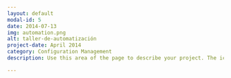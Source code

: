 ```yaml
---
layout: default
modal-id: 5
date: 2014-07-13
img: automation.png
alt: taller-de-automatización
project-date: April 2014
category: Configuration Management
description: Use this area of the page to describe your project. The icon above is part of a free icon set by <a href="https://sellfy.com/p/8Q9P/jV3VZ/">Flat Icons</a>. On their website, you can download their free set with 16 icons, or you can purchase the entire set with 146 icons for only $12!

---
```

